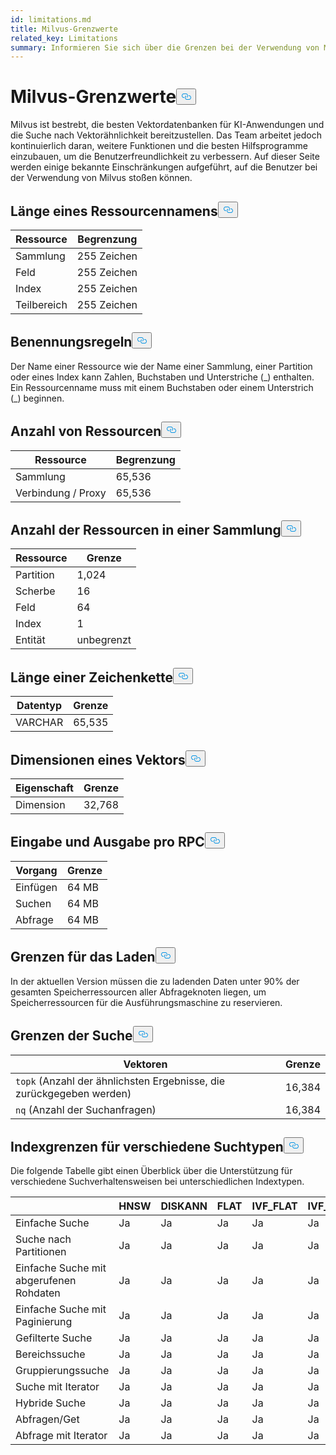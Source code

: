 ```yaml
---
id: limitations.md
title: Milvus-Grenzwerte
related_key: Limitations
summary: Informieren Sie sich über die Grenzen bei der Verwendung von Milvus.
---
```

<h1 id="Milvus-Limits" class="common-anchor-header">Milvus-Grenzwerte<button data-href="#Milvus-Limits" class="anchor-icon" translate="no">
      <svg translate="no"
        aria-hidden="true"
        focusable="false"
        height="20"
        version="1.1"
        viewBox="0 0 16 16"
        width="16"
      >
        <path
          fill="#0092E4"
          fill-rule="evenodd"
          d="M4 9h1v1H4c-1.5 0-3-1.69-3-3.5S2.55 3 4 3h4c1.45 0 3 1.69 3 3.5 0 1.41-.91 2.72-2 3.25V8.59c.58-.45 1-1.27 1-2.09C10 5.22 8.98 4 8 4H4c-.98 0-2 1.22-2 2.5S3 9 4 9zm9-3h-1v1h1c1 0 2 1.22 2 2.5S13.98 12 13 12H9c-.98 0-2-1.22-2-2.5 0-.83.42-1.64 1-2.09V6.25c-1.09.53-2 1.84-2 3.25C6 11.31 7.55 13 9 13h4c1.45 0 3-1.69 3-3.5S14.5 6 13 6z"
        ></path>
      </svg>
    </button></h1><p>Milvus ist bestrebt, die besten Vektordatenbanken für KI-Anwendungen und die Suche nach Vektorähnlichkeit bereitzustellen. Das Team arbeitet jedoch kontinuierlich daran, weitere Funktionen und die besten Hilfsprogramme einzubauen, um die Benutzerfreundlichkeit zu verbessern. Auf dieser Seite werden einige bekannte Einschränkungen aufgeführt, auf die Benutzer bei der Verwendung von Milvus stoßen können.</p>
<h2 id="Length-of-a-resource-name" class="common-anchor-header">Länge eines Ressourcennamens<button data-href="#Length-of-a-resource-name" class="anchor-icon" translate="no">
      <svg translate="no"
        aria-hidden="true"
        focusable="false"
        height="20"
        version="1.1"
        viewBox="0 0 16 16"
        width="16"
      >
        <path
          fill="#0092E4"
          fill-rule="evenodd"
          d="M4 9h1v1H4c-1.5 0-3-1.69-3-3.5S2.55 3 4 3h4c1.45 0 3 1.69 3 3.5 0 1.41-.91 2.72-2 3.25V8.59c.58-.45 1-1.27 1-2.09C10 5.22 8.98 4 8 4H4c-.98 0-2 1.22-2 2.5S3 9 4 9zm9-3h-1v1h1c1 0 2 1.22 2 2.5S13.98 12 13 12H9c-.98 0-2-1.22-2-2.5 0-.83.42-1.64 1-2.09V6.25c-1.09.53-2 1.84-2 3.25C6 11.31 7.55 13 9 13h4c1.45 0 3-1.69 3-3.5S14.5 6 13 6z"
        ></path>
      </svg>
    </button></h2><table>
<thead>
<tr><th>Ressource</th><th>Begrenzung</th></tr>
</thead>
<tbody>
<tr><td>Sammlung</td><td>255 Zeichen</td></tr>
<tr><td>Feld</td><td>255 Zeichen</td></tr>
<tr><td>Index</td><td>255 Zeichen</td></tr>
<tr><td>Teilbereich</td><td>255 Zeichen</td></tr>
</tbody>
</table>
<h2 id="Naming-rules" class="common-anchor-header">Benennungsregeln<button data-href="#Naming-rules" class="anchor-icon" translate="no">
      <svg translate="no"
        aria-hidden="true"
        focusable="false"
        height="20"
        version="1.1"
        viewBox="0 0 16 16"
        width="16"
      >
        <path
          fill="#0092E4"
          fill-rule="evenodd"
          d="M4 9h1v1H4c-1.5 0-3-1.69-3-3.5S2.55 3 4 3h4c1.45 0 3 1.69 3 3.5 0 1.41-.91 2.72-2 3.25V8.59c.58-.45 1-1.27 1-2.09C10 5.22 8.98 4 8 4H4c-.98 0-2 1.22-2 2.5S3 9 4 9zm9-3h-1v1h1c1 0 2 1.22 2 2.5S13.98 12 13 12H9c-.98 0-2-1.22-2-2.5 0-.83.42-1.64 1-2.09V6.25c-1.09.53-2 1.84-2 3.25C6 11.31 7.55 13 9 13h4c1.45 0 3-1.69 3-3.5S14.5 6 13 6z"
        ></path>
      </svg>
    </button></h2><p>Der Name einer Ressource wie der Name einer Sammlung, einer Partition oder eines Index kann Zahlen, Buchstaben und Unterstriche (_) enthalten. Ein Ressourcenname muss mit einem Buchstaben oder einem Unterstrich (_) beginnen.</p>
<h2 id="Number-of-resources" class="common-anchor-header">Anzahl von Ressourcen<button data-href="#Number-of-resources" class="anchor-icon" translate="no">
      <svg translate="no"
        aria-hidden="true"
        focusable="false"
        height="20"
        version="1.1"
        viewBox="0 0 16 16"
        width="16"
      >
        <path
          fill="#0092E4"
          fill-rule="evenodd"
          d="M4 9h1v1H4c-1.5 0-3-1.69-3-3.5S2.55 3 4 3h4c1.45 0 3 1.69 3 3.5 0 1.41-.91 2.72-2 3.25V8.59c.58-.45 1-1.27 1-2.09C10 5.22 8.98 4 8 4H4c-.98 0-2 1.22-2 2.5S3 9 4 9zm9-3h-1v1h1c1 0 2 1.22 2 2.5S13.98 12 13 12H9c-.98 0-2-1.22-2-2.5 0-.83.42-1.64 1-2.09V6.25c-1.09.53-2 1.84-2 3.25C6 11.31 7.55 13 9 13h4c1.45 0 3-1.69 3-3.5S14.5 6 13 6z"
        ></path>
      </svg>
    </button></h2><table>
<thead>
<tr><th>Ressource</th><th>Begrenzung</th></tr>
</thead>
<tbody>
<tr><td>Sammlung</td><td>65,536</td></tr>
<tr><td>Verbindung / Proxy</td><td>65,536</td></tr>
</tbody>
</table>
<h2 id="Number-of-resources-in-a-collection" class="common-anchor-header">Anzahl der Ressourcen in einer Sammlung<button data-href="#Number-of-resources-in-a-collection" class="anchor-icon" translate="no">
      <svg translate="no"
        aria-hidden="true"
        focusable="false"
        height="20"
        version="1.1"
        viewBox="0 0 16 16"
        width="16"
      >
        <path
          fill="#0092E4"
          fill-rule="evenodd"
          d="M4 9h1v1H4c-1.5 0-3-1.69-3-3.5S2.55 3 4 3h4c1.45 0 3 1.69 3 3.5 0 1.41-.91 2.72-2 3.25V8.59c.58-.45 1-1.27 1-2.09C10 5.22 8.98 4 8 4H4c-.98 0-2 1.22-2 2.5S3 9 4 9zm9-3h-1v1h1c1 0 2 1.22 2 2.5S13.98 12 13 12H9c-.98 0-2-1.22-2-2.5 0-.83.42-1.64 1-2.09V6.25c-1.09.53-2 1.84-2 3.25C6 11.31 7.55 13 9 13h4c1.45 0 3-1.69 3-3.5S14.5 6 13 6z"
        ></path>
      </svg>
    </button></h2><table>
<thead>
<tr><th>Ressource</th><th>Grenze</th></tr>
</thead>
<tbody>
<tr><td>Partition</td><td>1,024</td></tr>
<tr><td>Scherbe</td><td>16</td></tr>
<tr><td>Feld</td><td>64</td></tr>
<tr><td>Index</td><td>1</td></tr>
<tr><td>Entität</td><td>unbegrenzt</td></tr>
</tbody>
</table>
<h2 id="Length-of-a-string" class="common-anchor-header">Länge einer Zeichenkette<button data-href="#Length-of-a-string" class="anchor-icon" translate="no">
      <svg translate="no"
        aria-hidden="true"
        focusable="false"
        height="20"
        version="1.1"
        viewBox="0 0 16 16"
        width="16"
      >
        <path
          fill="#0092E4"
          fill-rule="evenodd"
          d="M4 9h1v1H4c-1.5 0-3-1.69-3-3.5S2.55 3 4 3h4c1.45 0 3 1.69 3 3.5 0 1.41-.91 2.72-2 3.25V8.59c.58-.45 1-1.27 1-2.09C10 5.22 8.98 4 8 4H4c-.98 0-2 1.22-2 2.5S3 9 4 9zm9-3h-1v1h1c1 0 2 1.22 2 2.5S13.98 12 13 12H9c-.98 0-2-1.22-2-2.5 0-.83.42-1.64 1-2.09V6.25c-1.09.53-2 1.84-2 3.25C6 11.31 7.55 13 9 13h4c1.45 0 3-1.69 3-3.5S14.5 6 13 6z"
        ></path>
      </svg>
    </button></h2><table>
<thead>
<tr><th>Datentyp</th><th>Grenze</th></tr>
</thead>
<tbody>
<tr><td>VARCHAR</td><td>65,535</td></tr>
</tbody>
</table>
<h2 id="Dimensions-of-a-vector" class="common-anchor-header">Dimensionen eines Vektors<button data-href="#Dimensions-of-a-vector" class="anchor-icon" translate="no">
      <svg translate="no"
        aria-hidden="true"
        focusable="false"
        height="20"
        version="1.1"
        viewBox="0 0 16 16"
        width="16"
      >
        <path
          fill="#0092E4"
          fill-rule="evenodd"
          d="M4 9h1v1H4c-1.5 0-3-1.69-3-3.5S2.55 3 4 3h4c1.45 0 3 1.69 3 3.5 0 1.41-.91 2.72-2 3.25V8.59c.58-.45 1-1.27 1-2.09C10 5.22 8.98 4 8 4H4c-.98 0-2 1.22-2 2.5S3 9 4 9zm9-3h-1v1h1c1 0 2 1.22 2 2.5S13.98 12 13 12H9c-.98 0-2-1.22-2-2.5 0-.83.42-1.64 1-2.09V6.25c-1.09.53-2 1.84-2 3.25C6 11.31 7.55 13 9 13h4c1.45 0 3-1.69 3-3.5S14.5 6 13 6z"
        ></path>
      </svg>
    </button></h2><table>
<thead>
<tr><th>Eigenschaft</th><th>Grenze</th></tr>
</thead>
<tbody>
<tr><td>Dimension</td><td>32,768</td></tr>
</tbody>
</table>
<h2 id="Input-and-Output-per-RPC" class="common-anchor-header">Eingabe und Ausgabe pro RPC<button data-href="#Input-and-Output-per-RPC" class="anchor-icon" translate="no">
      <svg translate="no"
        aria-hidden="true"
        focusable="false"
        height="20"
        version="1.1"
        viewBox="0 0 16 16"
        width="16"
      >
        <path
          fill="#0092E4"
          fill-rule="evenodd"
          d="M4 9h1v1H4c-1.5 0-3-1.69-3-3.5S2.55 3 4 3h4c1.45 0 3 1.69 3 3.5 0 1.41-.91 2.72-2 3.25V8.59c.58-.45 1-1.27 1-2.09C10 5.22 8.98 4 8 4H4c-.98 0-2 1.22-2 2.5S3 9 4 9zm9-3h-1v1h1c1 0 2 1.22 2 2.5S13.98 12 13 12H9c-.98 0-2-1.22-2-2.5 0-.83.42-1.64 1-2.09V6.25c-1.09.53-2 1.84-2 3.25C6 11.31 7.55 13 9 13h4c1.45 0 3-1.69 3-3.5S14.5 6 13 6z"
        ></path>
      </svg>
    </button></h2><table>
<thead>
<tr><th>Vorgang</th><th>Grenze</th></tr>
</thead>
<tbody>
<tr><td>Einfügen</td><td>64 MB</td></tr>
<tr><td>Suchen</td><td>64 MB</td></tr>
<tr><td>Abfrage</td><td>64 MB</td></tr>
</tbody>
</table>
<h2 id="Load-limits" class="common-anchor-header">Grenzen für das Laden<button data-href="#Load-limits" class="anchor-icon" translate="no">
      <svg translate="no"
        aria-hidden="true"
        focusable="false"
        height="20"
        version="1.1"
        viewBox="0 0 16 16"
        width="16"
      >
        <path
          fill="#0092E4"
          fill-rule="evenodd"
          d="M4 9h1v1H4c-1.5 0-3-1.69-3-3.5S2.55 3 4 3h4c1.45 0 3 1.69 3 3.5 0 1.41-.91 2.72-2 3.25V8.59c.58-.45 1-1.27 1-2.09C10 5.22 8.98 4 8 4H4c-.98 0-2 1.22-2 2.5S3 9 4 9zm9-3h-1v1h1c1 0 2 1.22 2 2.5S13.98 12 13 12H9c-.98 0-2-1.22-2-2.5 0-.83.42-1.64 1-2.09V6.25c-1.09.53-2 1.84-2 3.25C6 11.31 7.55 13 9 13h4c1.45 0 3-1.69 3-3.5S14.5 6 13 6z"
        ></path>
      </svg>
    </button></h2><p>In der aktuellen Version müssen die zu ladenden Daten unter 90% der gesamten Speicherressourcen aller Abfrageknoten liegen, um Speicherressourcen für die Ausführungsmaschine zu reservieren.</p>
<h2 id="Search-limits" class="common-anchor-header">Grenzen der Suche<button data-href="#Search-limits" class="anchor-icon" translate="no">
      <svg translate="no"
        aria-hidden="true"
        focusable="false"
        height="20"
        version="1.1"
        viewBox="0 0 16 16"
        width="16"
      >
        <path
          fill="#0092E4"
          fill-rule="evenodd"
          d="M4 9h1v1H4c-1.5 0-3-1.69-3-3.5S2.55 3 4 3h4c1.45 0 3 1.69 3 3.5 0 1.41-.91 2.72-2 3.25V8.59c.58-.45 1-1.27 1-2.09C10 5.22 8.98 4 8 4H4c-.98 0-2 1.22-2 2.5S3 9 4 9zm9-3h-1v1h1c1 0 2 1.22 2 2.5S13.98 12 13 12H9c-.98 0-2-1.22-2-2.5 0-.83.42-1.64 1-2.09V6.25c-1.09.53-2 1.84-2 3.25C6 11.31 7.55 13 9 13h4c1.45 0 3-1.69 3-3.5S14.5 6 13 6z"
        ></path>
      </svg>
    </button></h2><table>
<thead>
<tr><th>Vektoren</th><th>Grenze</th></tr>
</thead>
<tbody>
<tr><td><code translate="no">topk</code> (Anzahl der ähnlichsten Ergebnisse, die zurückgegeben werden)</td><td>16,384</td></tr>
<tr><td><code translate="no">nq</code> (Anzahl der Suchanfragen)</td><td>16,384</td></tr>
</tbody>
</table>
<h2 id="Index-limits-on-different-search-types" class="common-anchor-header">Indexgrenzen für verschiedene Suchtypen<button data-href="#Index-limits-on-different-search-types" class="anchor-icon" translate="no">
      <svg translate="no"
        aria-hidden="true"
        focusable="false"
        height="20"
        version="1.1"
        viewBox="0 0 16 16"
        width="16"
      >
        <path
          fill="#0092E4"
          fill-rule="evenodd"
          d="M4 9h1v1H4c-1.5 0-3-1.69-3-3.5S2.55 3 4 3h4c1.45 0 3 1.69 3 3.5 0 1.41-.91 2.72-2 3.25V8.59c.58-.45 1-1.27 1-2.09C10 5.22 8.98 4 8 4H4c-.98 0-2 1.22-2 2.5S3 9 4 9zm9-3h-1v1h1c1 0 2 1.22 2 2.5S13.98 12 13 12H9c-.98 0-2-1.22-2-2.5 0-.83.42-1.64 1-2.09V6.25c-1.09.53-2 1.84-2 3.25C6 11.31 7.55 13 9 13h4c1.45 0 3-1.69 3-3.5S14.5 6 13 6z"
        ></path>
      </svg>
    </button></h2><p>Die folgende Tabelle gibt einen Überblick über die Unterstützung für verschiedene Suchverhaltensweisen bei unterschiedlichen Indextypen.</p>
<table>
<thead>
<tr><th></th><th>HNSW</th><th>DISKANN</th><th>FLAT</th><th>IVF_FLAT</th><th>IVF_SQ8</th><th>IVF_PQ</th><th>SCANN</th><th>GPU_IFV_FLAT</th><th>GPU_IVF_PQ</th><th>GPU_CAGRA</th><th>GPU_BRUTE_FORCE</th><th>SPÄRLICHER_INVERTIERTER_INDEX</th><th>BIN_FLAT</th><th>BIN_IVF_FLAT</th></tr>
</thead>
<tbody>
<tr><td>Einfache Suche</td><td>Ja</td><td>Ja</td><td>Ja</td><td>Ja</td><td>Ja</td><td>Ja</td><td>Ja</td><td>Ja</td><td>Ja</td><td>Ja</td><td>Ja</td><td>Ja</td><td>Ja</td><td>Ja</td></tr>
<tr><td>Suche nach Partitionen</td><td>Ja</td><td>Ja</td><td>Ja</td><td>Ja</td><td>Ja</td><td>Ja</td><td>Ja</td><td>Ja</td><td>Ja</td><td>Ja</td><td>Ja</td><td>Ja</td><td>Ja</td><td>Ja</td></tr>
<tr><td>Einfache Suche mit abgerufenen Rohdaten</td><td>Ja</td><td>Ja</td><td>Ja</td><td>Ja</td><td>Ja</td><td>Ja</td><td>Ja</td><td>Ja</td><td>Ja</td><td>Ja</td><td>Ja</td><td>Ja</td><td>Ja</td><td>Ja</td></tr>
<tr><td>Einfache Suche mit Paginierung</td><td>Ja</td><td>Ja</td><td>Ja</td><td>Ja</td><td>Ja</td><td>Ja</td><td>Ja</td><td>Ja</td><td>Ja</td><td>Ja</td><td>Ja</td><td>Ja</td><td>Ja</td><td>Ja</td></tr>
<tr><td>Gefilterte Suche</td><td>Ja</td><td>Ja</td><td>Ja</td><td>Ja</td><td>Ja</td><td>Ja</td><td>Ja</td><td>Ja</td><td>Ja</td><td>Ja</td><td>Ja</td><td>Ja</td><td>Ja</td><td>Ja</td></tr>
<tr><td>Bereichssuche</td><td>Ja</td><td>Ja</td><td>Ja</td><td>Ja</td><td>Ja</td><td>Ja</td><td>Ja</td><td>Nein</td><td>Nein</td><td>Nein</td><td>Nein</td><td>Ja</td><td>Ja</td><td>Ja</td></tr>
<tr><td>Gruppierungssuche</td><td>Ja</td><td>Ja</td><td>Ja</td><td>Ja</td><td>Ja</td><td>Nein</td><td>Ja</td><td>Nein</td><td>Nein</td><td>Nein</td><td>Nein</td><td>Ja</td><td>Nein</td><td>Nein</td></tr>
<tr><td>Suche mit Iterator</td><td>Ja</td><td>Ja</td><td>Ja</td><td>Ja</td><td>Ja</td><td>Ja</td><td>Ja</td><td>Nein</td><td>Nein</td><td>Nein</td><td>Nein</td><td>Ja</td><td>Ja</td><td>Ja</td></tr>
<tr><td>Hybride Suche</td><td>Ja</td><td>Ja</td><td>Ja</td><td>Ja</td><td>Ja</td><td>Ja</td><td>Ja</td><td>Ja</td><td>Ja</td><td>Ja</td><td>Ja</td><td>Ja(Nur RRFRanker)</td><td>Ja</td><td>Ja</td></tr>
<tr><td>Abfragen/Get</td><td>Ja</td><td>Ja</td><td>Ja</td><td>Ja</td><td>Ja</td><td>Ja</td><td>Ja</td><td>Ja</td><td>Ja</td><td>Ja</td><td>Ja</td><td>Ja</td><td>Ja</td><td>Ja</td></tr>
<tr><td>Abfrage mit Iterator</td><td>Ja</td><td>Ja</td><td>Ja</td><td>Ja</td><td>Ja</td><td>Ja</td><td>Ja</td><td>Nein</td><td>Nein</td><td>Nein</td><td>Nein</td><td>Ja</td><td>Ja</td><td>Ja</td></tr>
</tbody>
</table>
